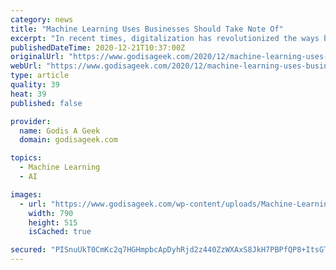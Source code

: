 ```yaml
---
category: news
title: "Machine Learning Uses Businesses Should Take Note Of"
excerpt: "In recent times, digitalization has revolutionized the ways businesses operate. As we look towards the future, machine learning will make as much if not more of an impact. With this in mind lots of modern companies offering artificial intelligence ..."
publishedDateTime: 2020-12-21T10:37:00Z
originalUrl: "https://www.godisageek.com/2020/12/machine-learning-uses-businesses-should-take-note-of/"
webUrl: "https://www.godisageek.com/2020/12/machine-learning-uses-businesses-should-take-note-of/"
type: article
quality: 39
heat: 39
published: false

provider:
  name: Godis A Geek
  domain: godisageek.com

topics:
  - Machine Learning
  - AI

images:
  - url: "https://www.godisageek.com/wp-content/uploads/Machine-Learning-Uses-Businesses-Should-Take-Note-Of-790x515.jpg"
    width: 790
    height: 515
    isCached: true

secured: "PISnuUkT0CmKc2q7HGHmpbcApDyhRjd2z440ZzWXAxS8JkH7PBPfQP8+ItsGTuf3YEhoZVzuNZaxQ0fpb/b9LBFVCR4qVdglIW7qJHWcAyLG6e1s15HFcLqS929UWrQFsD2juvn+7+fKHU5yi5vOK0M94gvhWSzdYW/GLyJ4RPeDioa58JSFR1Ju5iDMwYqG5aeMui5u56eLXBdkimperWJ9HGpl8R0D93QQi2zdjkgBvwQE1Apj0gKUJbhr+6Yr2DDrA4q0POJNiM3r+8ajlBhB+4oPl5ga0hpxGysvd7AUTLYVOhciyyY0OgyywVKXDkiwbPIPuF6aBY1FSN3ej6zkLrwWJqHjH1fZ6xpcQV0=;xL0sizbajo5StZ6nrZDADw=="
---
```



